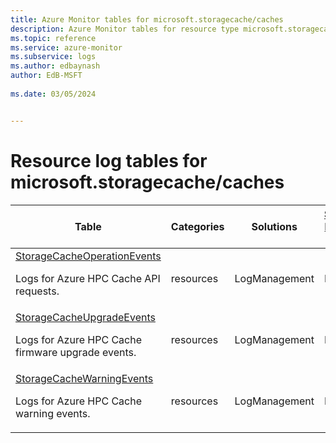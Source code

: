 ```yaml
---
title: Azure Monitor tables for microsoft.storagecache/caches
description: Azure Monitor tables for resource type microsoft.storagecache/caches
ms.topic: reference
ms.service: azure-monitor
ms.subservice: logs
ms.author: edbaynash
author: EdB-MSFT
   
ms.date: 03/05/2024


---
```


# Resource log tables for microsoft.storagecache/caches  


| Table | Categories | Solutions|[Supports basic log plan](/azure/azure-monitor/logs/basic-logs-configure?tabs=portal-1#compare-the-basic-and-analytics-log-data-plans)| Queries|
|---|---|---|---|---|
| [StorageCacheOperationEvents](/azure/azure-monitor/reference/tables/StorageCacheOperationEvents)<p>Logs for Azure HPC Cache API requests. | resources | LogManagement | No| [Yes](/azure/azure-monitor/reference/queries/storagecacheoperationevents)|
| [StorageCacheUpgradeEvents](/azure/azure-monitor/reference/tables/StorageCacheUpgradeEvents)<p>Logs for Azure HPC Cache firmware upgrade events. | resources | LogManagement | No| [Yes](/azure/azure-monitor/reference/queries/storagecacheupgradeevents)|
| [StorageCacheWarningEvents](/azure/azure-monitor/reference/tables/StorageCacheWarningEvents)<p>Logs for Azure HPC Cache warning events. | resources | LogManagement | No| [Yes](/azure/azure-monitor/reference/queries/storagecachewarningevents)|

